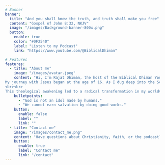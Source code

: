 ```yaml
---
# Banner
banner:
  title: "And you shall know the truth, and truth shall make you free"
  content: "Gospel of John 8:32, NKJV"
  image: "/images/Background-banner-800x.png"
  button:
    enable: true
    color: "#0F2540"
    label: "Listen to my Podcast"
    link: "https://www.youtube.com/@BiblicalDhiman"

# Features
features:
  - title: "About me"
    image: "/images/avatar.jpeg"
    content: "Hi, I’m Rajat Dhiman, the host of the Biblical Dhiman YouTube Podcast—a space where we tackle skeptical questions raised against the Bible, God, and the Christian faith. My goal is to explore truth through honest conversations and thoughtful study.
My journey with Jesus began at the age of 16. As I dug deep into the Scriptures and studied the claims of Christianity, I arrived at two life-changing conclusions (mentioned below).
<br><br>
This theological awakening led to a radical transformation in my worldview and life purpose. Today, I am committed to helping others engage deeply with Scripture, examine difficult questions honestly, and discover the truth of the gospel with intellectual integrity and spiritual clarity."
    bulletpoints:
      - "God is not an idol made by humans."
      - "We cannot earn salvation by doing good works."
    button:
      enable: false
      label: ""
      link: ""
  - title: "Contact me"
    image: "/images/contact_me.png"
    content: "Have questions about Christianity, faith, or the podcast? I’d love to hear from you! Use the form below to reach out for discussions, prayer, or topic suggestions. Whether you’re questioning, exploring, or seeking deeper understanding, your voice is welcome. Let’s pursue truth together."
    button:
      enable: true
      label: "Contact me"
      link: "/contact"
---
```

